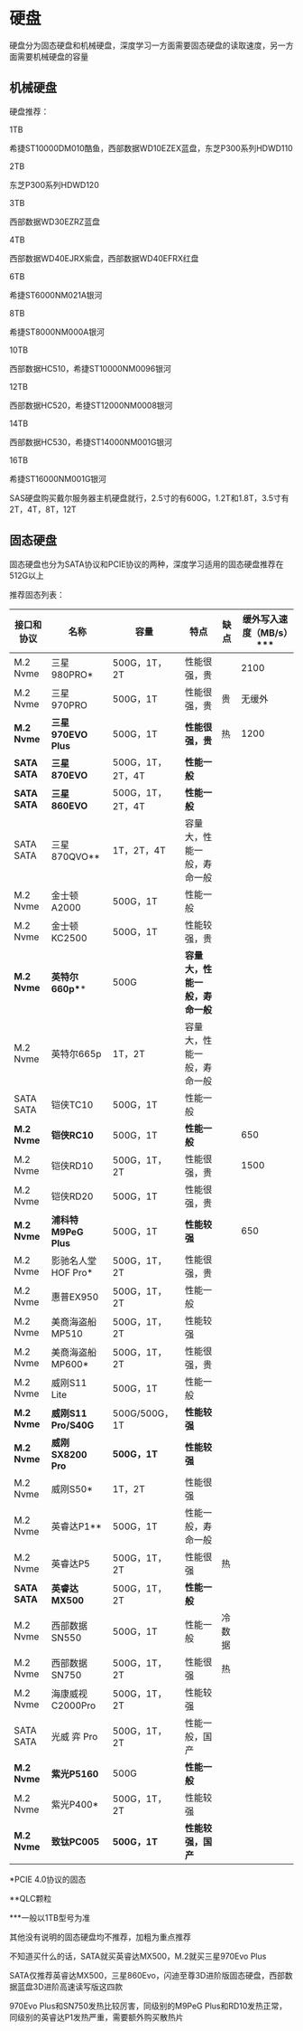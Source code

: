 # 硬盘

硬盘分为固态硬盘和机械硬盘，深度学习一方面需要固态硬盘的读取速度，另一方面需要机械硬盘的容量



## 机械硬盘

硬盘推荐：

1TB

希捷ST10000DM010酷鱼，西部数据WD10EZEX蓝盘，东芝P300系列HDWD110

2TB

东芝P300系列HDWD120

3TB

西部数据WD30EZRZ蓝盘

4TB

西部数据WD40EJRX紫盘，西部数据WD40EFRX红盘

6TB

希捷ST6000NM021A银河

8TB

希捷ST8000NM000A银河

10TB

西部数据HC510，希捷ST10000NM0096银河

12TB

西部数据HC520，希捷ST12000NM0008银河

14TB

西部数据HC530，希捷ST14000NM001G银河

16TB

希捷ST16000NM001G银河



SAS硬盘购买戴尔服务器主机硬盘就行，2.5寸的有600G，1.2T和1.8T，3.5寸有2T，4T，8T，12T



## 固态硬盘

固态硬盘也分为SATA协议和PCIE协议的两种，深度学习适用的固态硬盘推荐在512G以上

推荐固态列表：

| 接口和协议    | 名称                 | 容量              | 特点                           | 缺点                         | 缓外写入速度（MB/s）*** |
| ------------- | -------------------- | ----------------- | ------------------------------ | ------------------------------ | ------------------------------ |
| M.2 Nvme      | 三星980PRO*          | 500G，1T，2T         | 性能很强，贵                   |               | 2100              |
| M.2 Nvme      | 三星970PRO           | 500G，1T          | 性能很强，贵                   | 贵                  | 无缓外           |
| **M.2 Nvme**  | **三星970EVO Plus**  | 500G，1T          | **性能很强，贵**               | 热              | 1200           |
| **SATA SATA** | **三星870EVO**       | 500G，1T，2T，4T  | **性能一般**                   |                    |                    |
| **SATA SATA** | **三星860EVO**       | 500G，1T，2T，4T  | **性能一般**                   |                    |                    |
| SATA SATA     | 三星870QVO**         | 1T，2T，4T        | 容量大，性能一般，寿命一般     |     |      |
| M.2 Nvme      | 金士顿A2000          | 500G，1T          | 性能一般                       |                        |                        |
| M.2 Nvme      | 金士顿KC2500         | 500G，1T          | 性能较强，贵                   |                    |                    |
| **M.2 Nvme**  | **英特尔660p\****    | 500G              | **容量大，性能一般，寿命一般** |  |  |
| M.2 Nvme      | 英特尔665p           | 1T，2T            | 容量大，性能一般，寿命一般     |      |      |
| SATA SATA     | 铠侠TC10             | 500G，1T          | 性能一般                       |                        |                        |
| **M.2 Nvme**  | **铠侠RC10**         | 500G，1T          | **性能一般**                   |                    | 650                |
| M.2 Nvme      | 铠侠RD10             | 500G，1T，2T      | 性能很强，贵                   |                    | 1500               |
| M.2 Nvme      | 铠侠RD20             | 500G，1T          | 性能很强，贵                   |                    |                    |
| **M.2 Nvme**  | **浦科特M9PeG Plus** | 500G，1T          | **性能较强**                   |                    | 650                |
| M.2 Nvme      | 影驰名人堂HOF Pro*   | 500G，1T，2T      | 性能很强，贵                   |                    |                    |
| M.2 Nvme      | 惠普EX950            | 500G，1T，2T      | 性能一般                       |                        |                        |
| M.2 Nvme      | 美商海盗船MP510      | 500G，1T，2T      | 性能较强                       |                        |                        |
| M.2 Nvme      | 美商海盗船MP600*     | 500G，1T，2T      | 性能很强，贵                   |                    |                    |
| M.2 Nvme      | 威刚S11 Lite         | 500G，1T          | 性能一般                       |                        |                        |
| **M.2 Nvme**  | **威刚S11 Pro/S40G** | 500G/500G，1T     | **性能较强**                   |                    |                    |
| **M.2 Nvme**  | **威刚SX8200 Pro**   | **500G，1T**      | **性能较强**                   |                        |                        |
| M.2 Nvme      | 威刚S50*             | 1T，2T            | 性能很强                       |                        |                        |
| M.2 Nvme      | 英睿达P1**           | 500G，1T          | 性能一般，寿命一般             |              |              |
| M.2 Nvme      | 英睿达P5             | 500G，1T，2T      | 性能很强                      | 热                     |                       |
| **SATA SATA** | **英睿达MX500**      | 500G，1T，2T      | **性能一般**                   |                    |                    |
| M.2 Nvme  | 西部数据SN550    | 500G，1T          | 性能一般                   | 冷数据                |                    |
| M.2 Nvme      | 西部数据SN750        | 500G，1T，2T      | 性能很强                       | 热                    |                        |
| M.2 Nvme      | 海康威视C2000Pro     | 500G，1T，2T      | 性能较强                       |                        |                        |
| SATA SATA     | 光威 弈 Pro          | 500G，1T，2T      | 性能一般，国产                 |                  |                  |
| **M.2 Nvme**  | **紫光P5160**        | 500G              | **性能一般**                   |                    |                    |
| M.2 Nvme      | 紫光P400*            | 500G，1T，2T      | 性能较强                       |                        |                        |
| **M.2 Nvme**  | **致钛PC005**        | **500G，1T**      | **性能较强，国产**             |                  |                  |

*PCIE 4.0协议的固态

**QLC颗粒

***一般以1TB型号为准



其他没有说明的固态硬盘均不推荐，加粗为重点推荐

不知道买什么的话，SATA就买英睿达MX500，M.2就买三星970Evo Plus

SATA仅推荐英睿达MX500，三星860Evo，闪迪至尊3D进阶版固态硬盘，西部数据蓝盘3D进阶高速读写版这四款

970Evo Plus和SN750发热比较厉害，同级别的M9PeG Plus和RD10发热正常，同级别的英睿达P1发热严重，需要额外购买散热片
